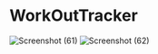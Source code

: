 # WorkOutTracker
![Screenshot (61)](https://user-images.githubusercontent.com/69650837/107866501-497b3500-6e37-11eb-8b10-283a0232b132.png)
![Screenshot (62)](https://user-images.githubusercontent.com/69650837/107866503-4f711600-6e37-11eb-8fa9-37c8754ac71f.png)
